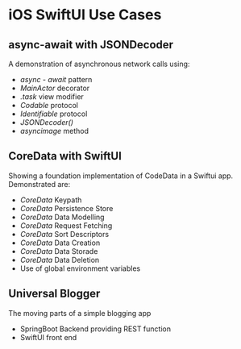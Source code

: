 # iOS SwiftUI Use Cases

## async-await with JSONDecoder
A demonstration of asynchronous network calls using: 
* _*async - await*_ pattern
* _*MainActor*_ decorator
* _*.task*_ view modifier
* _*Codable*_ protocol
* _*Identifiable*_ protocol
* _*JSONDecoder()*_
* _*asyncimage*_ method


## CoreData with SwiftUI
Showing a foundation implementation of CodeData in a Swiftui app.
Demonstrated are:
* _CoreData_ Keypath
* _CoreData_ Persistence Store
* _CoreData_ Data Modelling
* _CoreData_ Request Fetching
* _CoreData_ Sort Descriptors
* _CoreData_ Data Creation
* _CoreData_ Data Storade
* _CoreData_ Data Deletion
* Use of global environment variables

## Universal Blogger
The moving parts of a simple blogging app
* SpringBoot Backend providing REST function
* SwiftUI front end
